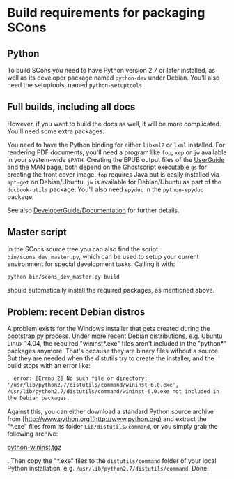 

# Build requirements for packaging SCons


## Python

To build SCons you need to have Python version 2.7 or later installed, as well as its developer package named `python-dev` under Debian. You'll also need the setuptools, named `python-setuptools`. 


## Full builds, including all docs

However, if you want to build the docs as well, it will be more complicated. You'll need some extra packages: 

You need to have the Python binding for either `libxml2` or `lxml` installed. For rendering PDF documents, you'll need a program like `fop`, `xep` or `jw` available in your system-wide `$PATH`. Creating the EPUB output files of the [UserGuide](UserGuide) and the MAN page, both depend on the Ghostscript executable `gs` for creating the front cover image.  `fop` requires Java but is easily installed via `apt-get` on Debian/Ubuntu.  `jw` is available for Debian/Ubuntu as part of the `docbook-utils` package.  You'll also need `epydoc` in the `python-epydoc` package. 

See also [DeveloperGuide/Documentation](DeveloperGuide/Documentation) for further details. 


## Master script

In the SCons source tree you can also find the script `bin/scons_dev_master.py`, which can be used to setup your current environment for special development tasks. Calling it with: 


```txt
python bin/scons_dev_master.py build
```
should automatically install the required packages, as mentioned above. 


## Problem: recent Debian distros

A problem exists for the Windows installer that gets created during the bootstrap.py process. Under more recent Debian distributions, e.g. Ubuntu Linux 14.04, the required "wininst*.exe" files aren't included in the "python*" packages anymore. That's because they are binary files without a source. But they are needed when the distutils try to create the installer, and the build stops with an error like: 


```txt
  error: [Errno 2] No such file or directory:
'/usr/lib/python2.7/distutils/command/wininst-6.0.exe',
/usr/lib/python2.7/distutils/command/wininst-6.0.exe not included in
the Debian packages.
```
Against this, you can either download a standard Python source archive from [http://www.python.org](http://www.python.org) and extract the "*.exe" files from its folder `Lib/distutils/command`, or you simply grab the following archive: 

[python-wininst.tgz](python-wininst.tgz) 

. Then copy the "*.exe" files to the `distutils/command` folder of your local Python installation, e.g. `/usr/lib/python2.7/distutils/command`. Done. 
